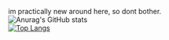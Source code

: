 im practically new around here, so dont bother.
<br/>
![Anurag's GitHub stats](https://github-readme-stats.vercel.app/api?username=alivarastepour&count_private=true)
<br/>
[![Top Langs](https://github-readme-stats.vercel.app/api/top-langs/?username=alivarastepour&count_private=true&langs_count=3)](https://github.com/anuraghazra/github-readme-stats)
